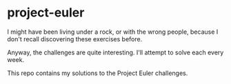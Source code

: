 # project-euler

I might have been living under a rock, or with the
wrong people, because I don't recall discovering these
exercises before.

Anyway, the challenges are quite interesting. I'll
attempt to solve each every week.

This repo contains my solutions to the Project Euler challenges.
